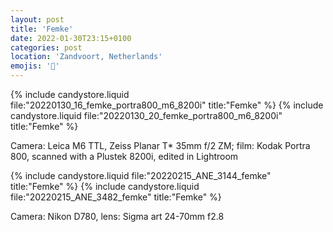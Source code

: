 ```yaml
---
layout: post
title: 'Femke'
date: 2022-01-30T23:15+0100
categories: post
location: 'Zandvoort, Netherlands'
emojis: '🔞'
---
```


{% include candystore.liquid file:"20220130_16_femke_portra800_m6_8200i" title:"Femke" %}
{% include candystore.liquid file:"20220130_20_femke_portra800_m6_8200i" title:"Femke" %}

Camera: Leica M6 TTL, Zeiss Planar T\* 35mm f/2 ZM; film: Kodak Portra 800, scanned with a Plustek 8200i, edited in Lightroom

{% include candystore.liquid file:"20220215_ANE_3144_femke" title:"Femke" %}
{% include candystore.liquid file:"20220215_ANE_3482_femke" title:"Femke" %}

Camera: Nikon D780, lens: Sigma art 24-70mm f2.8
